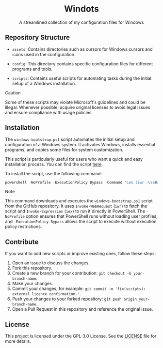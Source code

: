 <h1 align="center">Windots</h1>

<p align="center">A streamlined collection of my configuration files for Windows</p>

<!-- ![Desktop Screenshot](/assets/main-rice.webp) -->

## Repository Structure

- `assets`: Contains directories such as cursors for Windows cursors and icons used in the configuration.

- `config`: This directory contains specific configuration files for different programs and tools.

- `scripts`: Contains useful scripts for automating tasks during the initial setup of a Windows installation.

> [!CAUTION]
> Some of these scripts may violate Microsoft's guidelines and could be illegal. Whenever possible, acquire original licenses to avoid legal issues and ensure compliance with usage policies.

## Installation

The `windows-bootstrap.ps1` script automates the initial setup and configuration of a Windows system. It activates Windows, installs essential programs, and copies some files for system customization.

This script is particularly useful for users who want a quick and easy installation process. You can find the script [here](scripts/windows-bootstrap.ps1).

To install the script, use the following command:

```powershell
powershell -NoProfile -ExecutionPolicy Bypass -Command "iex (iwr -UseBasicParsing 'https://raw.githubusercontent.com/druxorey/windots/refs/heads/main/scripts/windows-bootstrap.ps1')"
```

> [!NOTE]
> This command downloads and executes the `windows-bootstrap.ps1` script from the GitHub repository. It uses `Invoke-WebRequest` (`iwr`) to fetch the script and `Invoke-Expression` (`iex`) to run it directly in PowerShell. The `-NoProfile` option ensures that PowerShell runs without loading user profiles, and `-ExecutionPolicy Bypass` allows the script to execute without execution policy restrictions.

## Contribute

If you want to add new scripts or improve existing ones, follow these steps:

1. Open an issue to discuss the changes.
2. Fork this repository.
3. Create a new branch for your contribution: `git checkout -b your-branch-name`.
4. Make your changes.
5. Commit your changes, for example: `git commit -m 'fix(scripts): external licence confirmation.'`.
6. Push your changes to your forked repository: `git push origin your-branch-name`.
7. Open a Pull Request in this repository and reference the original issue.

## License

This project is licensed under the GPL-3.0 License. See the [LICENSE](LICENSE) file for more details.